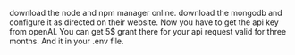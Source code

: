download the node and npm manager online.
download the mongodb and configure it as directed on their website.
Now you have to get the api key from openAI. You can get 5$ grant there for your api request valid for three months.
And it in your .env file.
